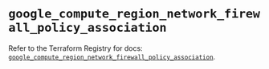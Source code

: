 # `google_compute_region_network_firewall_policy_association`

Refer to the Terraform Registry for docs: [`google_compute_region_network_firewall_policy_association`](https://registry.terraform.io/providers/hashicorp/google/5.29.0/docs/resources/compute_region_network_firewall_policy_association).
